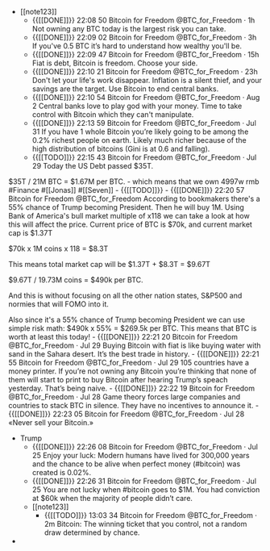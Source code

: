 - [[note123]]
    - {{[[DONE]]}} 22:08 50 Bitcoin for Freedom
@BTC_for_Freedom
·
1h
Not owning any BTC today is the largest risk you can take.
    - {{[[DONE]]}} 22:09 02 
Bitcoin for Freedom
@BTC_for_Freedom
·
3h
If you've 0.5 BTC it’s hard to understand how wealthy you'll be.
    - {{[[DONE]]}} 22:09 47 Bitcoin for Freedom
@BTC_for_Freedom
·
15h
Fiat is debt, Bitcoin is freedom. Choose your side.
    - {{[[DONE]]}} 22:10 21 Bitcoin for Freedom
@BTC_for_Freedom
·
23h
Don't let your life's work disappear. Inflation is a silent thief, and your savings are the target. Use Bitcoin to end central banks.
    - {{[[DONE]]}} 22:10 54 Bitcoin for Freedom
@BTC_for_Freedom
·
Aug 2
Central banks love to play god with your money. Time to take control with Bitcoin which they can't manipulate.
    - {{[[DONE]]}} 22:13 59 
Bitcoin for Freedom
@BTC_for_Freedom
·
Jul 31
If you have 1 whole Bitcoin you’re likely going to be among the 0.2% richest people on earth. Likely much richer because of the high distribution of bitcoins (Gini is at 0.6 and falling).
    - {{[[TODO]]}} 22:15 43 
Bitcoin for Freedom
@BTC_for_Freedom
·
Jul 29
Today the US Debt passed $35T.

$35T / 21M BTC = $1.67M per BTC.
        - which means that we own 4997w rmb #Finance #[[Jonas]] #[[Seven]] 
    - {{[[TODO]]}} 
    - {{[[DONE]]}} 22:20 57 
Bitcoin for Freedom
@BTC_for_Freedom
According to bookmakers there's a 55% chance of Trump becoming President. Then he will buy 1M. Using Bank of America's bull market multiple of x118 we can take a look at how this will affect the price. Current price of BTC is $70k, and current market cap is $1.37T

$70k x 1M coins x 118 = $8.3T

This means total market cap will be $1.37T + $8.3T = $9.67T

$9.67T / 19.73M coins = $490k per BTC.

And this is without focusing on all the other nation states, S&P500 and normies that will FOMO into it.

Also since it's a 55% chance of Trump becoming President we can use simple risk math: $490k x 55% = $269.5k per BTC. This means that BTC is worth at least this today!
    - {{[[DONE]]}} 22:21 20 Bitcoin for Freedom
@BTC_for_Freedom
·
Jul 29
Buying Bitcoin with fiat is like buying water with sand in the Sahara desert. It’s the best trade in history.
    - {{[[DONE]]}} 22:21 55 Bitcoin for Freedom
@BTC_for_Freedom
·
Jul 29
105 countries have a money printer. If you’re not owning any Bitcoin you’re thinking that none of them will start to print to buy Bitcoin after hearing Trump’s speach yesterday. That’s being naive.
    - {{[[DONE]]}} 22:22 19 
Bitcoin for Freedom
@BTC_for_Freedom
·
Jul 28
Game theory forces large companies and countries to stack BTC in silence. They have no incentives to announce it.
    - {{[[DONE]]}} 22:23 05 
Bitcoin for Freedom
@BTC_for_Freedom
·
Jul 28
«Never sell your Bitcoin.»
- Trump
    - {{[[DONE]]}} 22:26 08 
Bitcoin for Freedom
@BTC_for_Freedom
·
Jul 25
Enjoy your luck:
Modern humans have lived for 300,000 years and the chance to be alive when perfect money (#bitcoin) was created is 0.02%.
    - {{[[DONE]]}} 22:26 31 Bitcoin for Freedom
@BTC_for_Freedom
·
Jul 25
You are not lucky when #bitcoin goes to $1M. You had conviction at $60k when the majority of people didn’t care.
    - [[note123]]
        - {{[[TODO]]}} 13:03 34 
Bitcoin for Freedom
@BTC_for_Freedom
·
2m
Bitcoin: The winning ticket that you control, not a random draw determined by chance.
- 
